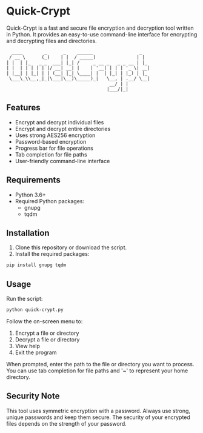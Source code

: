 # Quick-Crypt

Quick-Crypt is a fast and secure file encryption and decryption tool written in Python. It provides an easy-to-use command-line interface for encrypting and decrypting files and directories.

```ascii
  ____        _      _    ______                 _   
 / __ \      (_)    | |  / _____)               | |  
| |  | |_   _ _  ___| |_| /     _ __ _   _ _ __ | |_ 
| |  | | | | | |/ __| __| |    | '__| | | | '_ \| __|
| |__| | |_| | | (__| |_| \____| |  | |_| | |_) | |_ 
 \___\_\\__,_|_|\___|\__)\_____)_|   \__, | .__/ \__|
                                      __/ | |        
                                     |___/|_|        
```

## Features

- Encrypt and decrypt individual files
- Encrypt and decrypt entire directories
- Uses strong AES256 encryption
- Password-based encryption
- Progress bar for file operations
- Tab completion for file paths
- User-friendly command-line interface

## Requirements

- Python 3.6+
- Required Python packages:
  - gnupg
  - tqdm

## Installation

1. Clone this repository or download the script.
2. Install the required packages:

```bash
pip install gnupg tqdm
```

## Usage

Run the script:

```bash
python quick-crypt.py
```

Follow the on-screen menu to:

1. Encrypt a file or directory
2. Decrypt a file or directory
3. View help
4. Exit the program

When prompted, enter the path to the file or directory you want to process. You can use tab completion for file paths and '~' to represent your home directory.

## Security Note

This tool uses symmetric encryption with a password. Always use strong, unique passwords and keep them secure. The security of your encrypted files depends on the strength of your password.
